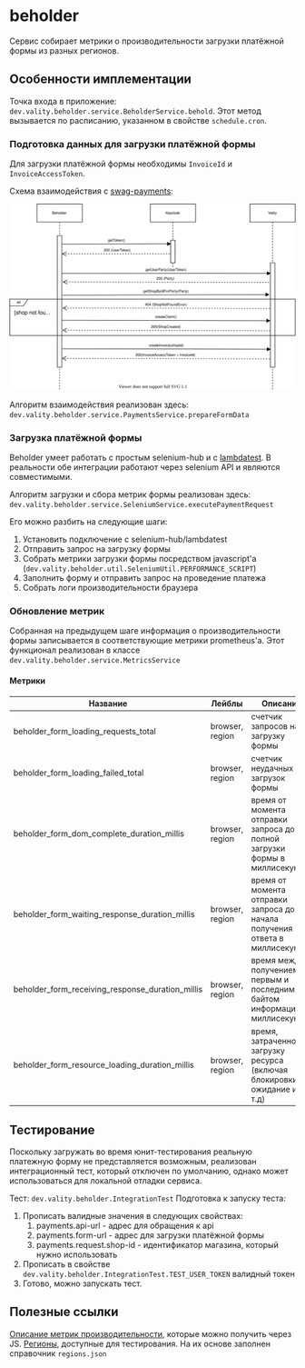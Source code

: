 # beholder

Сервис собирает метрики о производительности загрузки платёжной формы из разных регионов.

## Особенности имплементации

Точка входа в приложение: ```dev.vality.beholder.service.BeholderService.behold```. Этот метод вызывается по расписанию, указанном в свойстве ```schedule.cron```.

### Подготовка данных для загрузки платёжной формы

Для загрузки платёжной формы необходимы ```InvoiceId``` и ```InvoiceAccessToken```.

Схема взаимодействия с [swag-payments](https://github.com/valitydev/swag-payments):

![PaymentsImage](img/payments.drawio.svg)

Алгоритм взаимодействия реализован здесь: ```dev.vality.beholder.service.PaymentsService.prepareFormData```

### Загрузка платёжной формы

Beholder умеет работать c простым selenium-hub и с [lambdatest](https://www.lambdatest.com/).
В реальности обе интеграции работают через selenium API и являются совместимыми.

Алгоритм загрузки и сбора метрик формы реализован здесь: ```dev.vality.beholder.service.SeleniumService.executePaymentRequest```

Его можно разбить на следующие шаги:

1. Установить подключение с selenium-hub/lambdatest
2. Отправить запрос на загрузку формы
3. Собрать метрики загрузки формы посредством javascript'а (```dev.vality.beholder.util.SeleniumUtil.PERFORMANCE_SCRIPT```)
4. Заполнить форму и отправить запрос на проведение платежа
5. Собрать логи производительности браузера

### Обновление метрик

Собранная на предыдущем шаге информация о производительности формы записывается в соответствующие метрики prometheus'а.
Этот функционал реализован в классе ```dev.vality.beholder.service.MetricsService```

#### Метрики

| Название                                         | Лейблы          | Описание                                                                     |
|--------------------------------------------------|-----------------|------------------------------------------------------------------------------|
| beholder_form_loading_requests_total             | browser, region | счетчик запросов на загрузку формы                                           |
| beholder_form_loading_failed_total               | browser, region | счетчик неудачных загрузок формы                                             |
| beholder_form_dom_complete_duration_millis       | browser, region | время от момента отправки запроса до полной загрузки формы в миллисекундах   |
| beholder_form_waiting_response_duration_millis   | browser, region | время от момента отправки запроса до начала получения ответа в миллисекундах |
| beholder_form_receiving_response_duration_millis | browser, region | время между получением первым и последним байтом информации в миллисекундах  |
| beholder_form_resource_loading_duration_millis   | browser, region | время, затраченное на загрузку ресурса (включая блокировки, ожидание и т.д)  |

## Тестирование

Поскольку загружать во время юнит-тестирования реальную платежную форму не представляется возможным,
реализован интеграционный тест, который отключен по умолчанию, однако может использоваться для локальной отладки сервиса.

Тест: ```dev.vality.beholder.IntegrationTest```
Подготовка к запуску теста:

1. Прописать валидные значения в следующих свойствах:
   1. payments.api-url - адрес для обращения к api
   2. payments.form-url - адрес для загрузки платёжной формы
   3. payments.request.shop-id - идентификатор магазина, который нужно использовать
2. Прописать в свойстве ```dev.vality.beholder.IntegrationTest.TEST_USER_TOKEN``` валидный токен
3. Готово, можно запускать тест.

## Полезные ссылки

[Описание метрик производительности](https://developer.mozilla.org/en-US/docs/Web/Performance/Navigation_and_resource_timings), которые можно получить через JS.
[Регионы](https://www.lambdatest.com/capabilities-generator/), доступные для тестирования. На их основе заполнен справочник ```regions.json```
